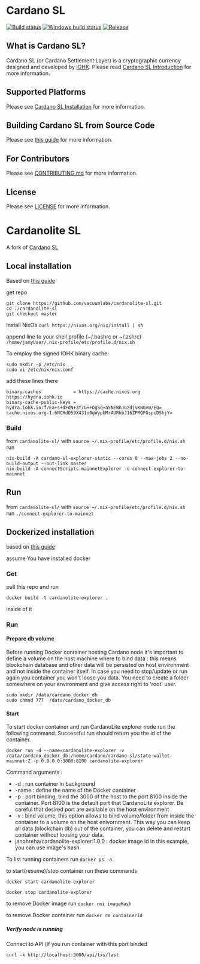 # Cardano SL

[![Build status](https://badge.buildkite.com/9c3141d21214ff3ea95d0a38a0e1dab59b206159d2841dee44.svg?branch=master)](https://buildkite.com/input-output-hk/cardano-sl)
[![Windows build status](https://ci.appveyor.com/api/projects/status/github/input-output-hk/cardano-sl?branch=master&svg=true)](https://ci.appveyor.com/project/input-output/cardano-sl)
[![Release](https://img.shields.io/github/release/input-output-hk/cardano-sl.svg)](https://github.com/input-output-hk/cardano-sl/releases)

## What is Cardano SL?

Cardano SL (or Cardano Settlement Layer) is a cryptographic currency designed
and developed by [IOHK](https://iohk.io/team). Please read [Cardano SL Introduction](https://cardanodocs.com/introduction/)
for more information.

## Supported Platforms

Please see [Cardano SL Installation](https://cardanodocs.com/installation/) for more
information.

## Building Cardano SL from Source Code

Please see [this guide](https://cardanodocs.com/for-contributors/building-from-source/) for
more information.

## For Contributors

Please see [CONTRIBUTING.md](https://github.com/input-output-hk/cardano-sl/blob/develop/CONTRIBUTING.md)
for more information.

## License

Please see [LICENSE](https://github.com/input-output-hk/cardano-sl/blob/master/LICENSE) for
more information.


# Cardanolite SL
A fork of [Cardano SL](https://github.com/input-output-hk/cardano-sl)

## Local installation

Based on [this guide](https://cardanodocs.com/for-contributors/building-from-source/)

get repo
```
git clone https://github.com/vacuumlabs/cardanolite-sl.git
cd ./cardanolite-sl
git checkout master
```

Install NixOs `curl https://nixos.org/nix/install | sh`

append line to your shell profile (~/.bashrc or ~/.zshrc) `/home/jamyUser/.nix-profile/etc/profile.d/nix.sh`

To employ the signed IOHK binary cache:
```
sudo mkdir -p /etc/nix
sudo vi /etc/nix/nix.conf
```

add these lines there
```
binary-caches            = https://cache.nixos.org https://hydra.iohk.io
binary-cache-public-keys = hydra.iohk.io:f/Ea+s+dFdN+3Y/G+FDgSq+a5NEWhJGzdjvKNGv0/EQ= cache.nixos.org-1:6NCHdD59X431o0gWypbMrAURkbJ16ZPMQFGspcDShjY=
```

### Build

from `cardanolite-sl/` with `source ~/.nix-profile/etc/profile.d/nix.sh` run
```
nix-build -A cardano-sl-explorer-static --cores 0 --max-jobs 2 --no-build-output --out-link master
nix-build -A connectScripts.mainnetExplorer -o connect-explorer-to-mainnet
```


## Run

from `cardanolite-sl/` with `source ~/.nix-profile/etc/profile.d/nix.sh` run  `./connect-explorer-to-mainnet`

## Dockerized installation

based on [this guide](https://github.com/EmurgoVN/cardano_docker)

assume You have installed docker

### Get

pull this repo and run

```
docker build -t cardanolite-explorer .
```

inside of it

### Run

#### Prepare db volume
Before running Docker container hosting Cardano node it's important to define a volume on the host machine where to bind data : this means blockchain database and other data will be persisted on host environment and not inside the container itself. In case you need to stop/update or run again you container you won't loose you data. You need to create a folder somewhere on your environment and give access right to 'root' user.

```
sudo mkdir /data/cardano_docker_db
sudo chmod 777  /data/cardano_docker_db
```

#### Start

To start docker container and run CardanoLite explorer node run the following command. Successful run should return you the id of the container.
```
docker run -d --name=cardanolite-explorer -v /data/cardano_docker_db:/home/cardano/cardano-sl/state-wallet-mainnet:Z -p 0.0.0.0:3000:8100 cardanolite-explorer
```

Command arguments :

- -d : run container in background
- -name : define the name of the Docker container
- -p : port binding, bind the 3000 of the host to the port 8100 inside the container. Port 8100 is the default port that CardanoLite explorer. Be careful that desired port are available on the host environment
- -v : bind volume, this option allows to bind volume/folder from inside the container to a volume on the host enivornment. This way you can keep all data (blockchain db) out of the container, you can delete and restart container without loosing your data.
- janohreha/cardanolite-explorer:1.0.0 : docker image id in this example, you can use image's hash

To list running containers run `docker ps -a`

to start(resume)/stop container run these commands
```
docker start cardanolite-explorer
```

```
docker stop cardanolite-explorer
```

to remove Docker image run  `docker rmi imageHash`

to remove Docker container run `docker rm containerId`

##### Verify node is running

Connect to API (if you run container with this port binded
```
curl -k http://localhost:3000/api/txs/last
```

